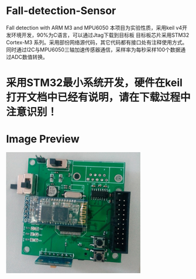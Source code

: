 # Fall-detection-Sensor
Fall detection with ARM M3 and MPU6050
本项目为实验性质，采用keil v4开发环境开发，90%为C语言，可以通过Jtag下载到目标板
目标板芯片采用STM32 Cortex-M3 系列。采用部份网络源代码，其它代码都有接口处有注释使用方式。
同时通过I2C与MPU6050三轴加速传感器通信，采样率为每秒采样100个数据通过ADC数值转换。


<H1>采用STM32最小系统开发，硬件在keil打开文档中已经有说明，请在下载过程中注意识别！</h1>

# Image Preview
![](product.jpg)
